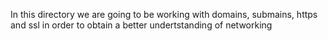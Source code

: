 In this directory we are going to be working with domains, submains, https and ssl in order to obtain a better undertstanding of networking
